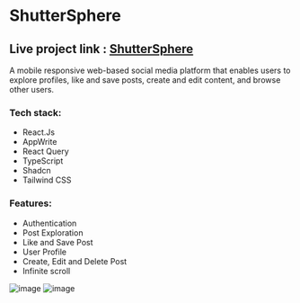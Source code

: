 # ShutterSphere

## Live project link : [ShutterSphere](https://shutter-sphere.netlify.app/)

A mobile responsive web-based social media platform that enables users to explore profiles, like and save posts, create and edit content, and browse other users.

### Tech stack:
- React.Js
- AppWrite
- React Query
- TypeScript
- Shadcn
- Tailwind CSS

### Features:
- Authentication
- Post Exploration
- Like and Save Post
- User Profile
- Create, Edit and Delete Post
- Infinite scroll

![image](https://github.com/user-attachments/assets/822986dd-a178-4055-b6c3-e837b55948f0)
![image](https://github.com/user-attachments/assets/7620feb2-9859-428a-b821-99062e6ea34a)


